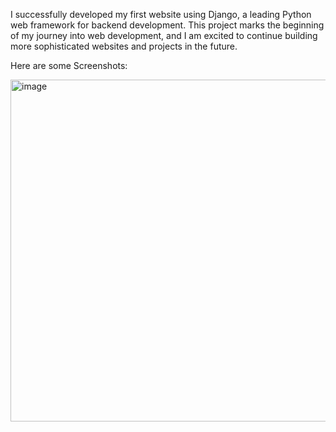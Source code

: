 I successfully developed my first website using Django, a leading Python web framework for backend development. 
This project marks the beginning of my journey into web development, and I am excited to continue building more sophisticated websites and projects in the future.

Here are some Screenshots:

<img width="1336" height="547" alt="image" src="https://github.com/user-attachments/assets/92b5ab7e-9141-44ed-b075-5941ba93e1c4" />


